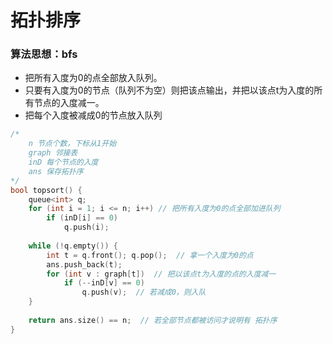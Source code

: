 # 拓扑排序

### 算法思想：bfs

* 把所有入度为0的点全部放入队列。
* 只要有入度为0的节点（队列不为空）则把该点输出，并把以该点t为入度的所有节点的入度减一。
* 把每个入度被减成0的节点放入队列



```c++
/* 
	n 节点个数，下标从1开始
	graph 邻接表
	inD 每个节点的入度
	ans 保存拓扑序
*/
bool topsort() {
    queue<int> q;
    for (int i = 1; i <= n; i++) // 把所有入度为0的点全部加进队列
        if (inD[i] == 0)
            q.push(i);
    
    while (!q.empty()) {
        int t = q.front(); q.pop();  // 拿一个入度为0的点
        ans.push_back(t);
        for (int v : graph[t])  // 把以该点t为入度的点的入度减一
            if (--inD[v] == 0) 
                q.push(v);  // 若减成0，则入队
    }
    
    return ans.size() == n;  // 若全部节点都被访问才说明有 拓扑序
}
```

